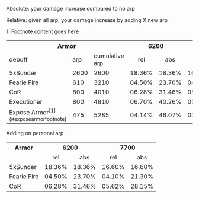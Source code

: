 Absolute: your damage increase compared to no arp

Relative: given all arp; your damage increase by adding X new arp

<table>
  <tr>
    <th colspan="3">Armor<br></th>
    <th colspan="2">6200</th>
    <th colspan="2">7700</th>
  </tr>
  <tr>
    <td>debuff</td>
	<td>arp</td>
	<td>cumulative arp</td>
    <td style="text-align:center">rel<br></td>
    <td style="text-align:center">abs<br></td>
    <td style="text-align:center">rel<br></td>
    <td style="text-align:center">abs</td>
  </tr>
  <tr>
    <td>5xSunder</td>
	<td>2600</td>
	<td>2600</td>
    <td style="text-align:right">18.36%</td>
    <td style="text-align:right">18.36%</td>
    <td style="text-align:right">16.60%</td>
    <td style="text-align:right">16.60%</td>
  </tr>
  <tr>
    <td>Fearie Fire<br></td>
	<td>610</td>
	<td>3210</td>
    <td style="text-align:right">04.50%</td>
    <td style="text-align:right">23.70%</td>
    <td style="text-align:right">04.10%<br></td>
    <td style="text-align:right">21.30%<br></td>
  </tr>
  <tr>
    <td>CoR</td>
	<td>800</td>
	<td>4010</td>
    <td style="text-align:right">06.28%</td>
    <td style="text-align:right">31.46%</td>
    <td style="text-align:right">05.62%</td>
    <td style="text-align:right">28.15%</td>
  </tr>
  <tr>
    <td>Executioner</td>
	<td>800</td>
	<td>4810</td>
    <td style="text-align:right">06.70%</td>
    <td style="text-align:right">40.26%</td>
    <td style="text-align:right">05.95%</td>
    <td style="text-align:right">35.77%</td>
  </tr>

  <tr>
    <td>Expose Armor<sup>[1](#exposearmorfootnote)</sup></td>
	<td>475</td>
	<td>5285</td>
    <td style="text-align:right">04.14%</td>
    <td style="text-align:right">46.07%</td>
    <td style="text-align:right">03.66%</td>
    <td style="text-align:right">40.74%</td>
  </tr>

<a name="exposearmorfootnote">1</a>: Footnote content goes here
</table>

Adding on personal arp
<table>
  <tr>
    <th>Armor<br></th>
    <th colspan="2">6200</th>
    <th colspan="2">7700</th>
  </tr>
  <tr>
    <td></td>
    <td style="text-align:center">rel<br></td>
    <td style="text-align:center">abs<br></td>
    <td style="text-align:center">rel<br></td>
    <td style="text-align:center">abs</td>
  </tr>
  <tr>
    <td>5xSunder</td>
    <td style="text-align:right">18.36%</td>
    <td style="text-align:right">18.36%</td>
    <td style="text-align:right">16.60%</td>
    <td style="text-align:right">16.60%</td>
  </tr>
  <tr>
    <td>Fearie Fire<br></td>
    <td style="text-align:right">04.50%</td>
    <td style="text-align:right">23.70%</td>
    <td style="text-align:right">04.10%<br></td>
    <td style="text-align:right">21.30%<br></td>
  </tr>
  <tr>
    <td>CoR</td>
    <td style="text-align:right">06.28%</td>
    <td style="text-align:right">31.46%</td>
    <td style="text-align:right">05.62%</td>
    <td style="text-align:right">28.15%</td>
  </tr>
</table>


